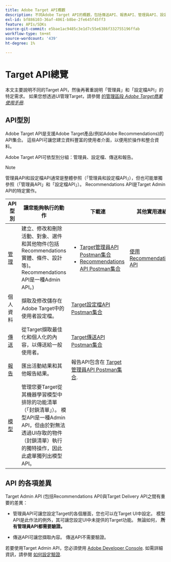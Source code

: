```yaml
---
title: Adobe Target API概觀
description: 不同Adobe Target API的概觀，包括傳送API、報表API、管理員API、設定檔API、建議API，以及Postman集合的連結。
exl-id: bf886103-36af-4061-b8be-2fe645f45ff3
feature: APIs/SDKs
source-git-commit: e5bae1ac9485c3e1d7c55e6386f332755196ffab
workflow-type: tm+mt
source-wordcount: '439'
ht-degree: 1%

---
```


# Target API總覽

本文主要說明不同的Target API，然後再著重說明「管理員」和「設定檔API」的特定需求。 如果您想透過UI管理Target，請參閱 [的管理區段 *Adobe Target商業使用手冊*](https://experienceleague.adobe.com/docs/target/using/administer/administrating-target.html?lang=en).

## API型別

Adobe Target API是支援Adobe Target產品(例如Adobe Recommendations)的API集合。 這些API可讓您建立資料豐富的使用者介面，以便用於操作和整合資料。

Adobe Target API可依型別分組：管理員、設定檔、傳送和報告。

>[!NOTE]
>
>管理員API和設定檔API通常是整體參照（「管理員和設定檔API」），但也可能單獨參照（「管理員API」和「設定檔API」）。 Recommendations API是Target Admin API的特定實作。

| API型別 | 讓您能夠執行的動作 | 下載連 | 其他實用連結 |
| --- | --- | --- |--- |
| [管理](../administer/admin-api/admin-api-overview-new.md) | 建立、修改和刪除活動、對象、選件和其他物件(包括Recommendations實體、條件、設計等)。 Recommendations API是一種Admin API。) | <UL><li>[Target管理員API Postman集合](https://developers.adobetarget.com/api/#admin-postman-collection)</li><li>[Recommendations API Postman集合](https://developers.adobetarget.com/api/recommendations/#section/Postman)</li></UL> | [使用Recommendations API](../before-administer/recs-api/overview.md) |
| 個人資料 | 擷取及修改儲存在Adobe Target中的使用者設定檔。 | [Target設定檔API Postman集合](https://developers.adobetarget.com/api/#profiles) |  |
| [傳送](../implement/delivery-api/overview.md) | 從Target擷取最佳化和個人化的內容，以傳送給一般使用者。 | [Target傳送API Postman集合](/help/dev/before-implement/delivery-api-overview/getting-started.md#postman) |  |
| [報告](../administer/admin-api/admin-api-overview-new.md) | 匯出活動結果和其他報告結果。 | 報告API包含在 [Target管理員API Postman集合](https://developers.adobetarget.com/api/#admin-postman-collection). |  |
| [模型](../administer/models-api/models-api-overview.md) | 管理您要Target從其機器學習模型中排除的功能清單（「封鎖清單」）。 模型API是一種Admin API，但由於對無法透過UI存取的物件（封鎖清單）執行的獨特操作，因此此處單獨列出模型API。 |  |  |

## API 的各項差異

Target Admin API (包括Recommendations API)與Target Delivery API之間有重要的差異：

* 管理員API可讓您設定Target的各個層面，您也可以在Target UI中設定。 模型API是此作法的例外，其可讓您設定UI中未提供的Target功能。 無論如何， **所有管理員API都需要驗證。**

* 傳送API可讓您擷取內容。 傳送API不需要驗證。

若要使用Target Admin API，您必須使用 [Adobe Developer Console](https://developer.adobe.com/console/home). 如需詳細資訊，請參閱 [如何設定驗證](../before-administer/configure-authentication.md).
